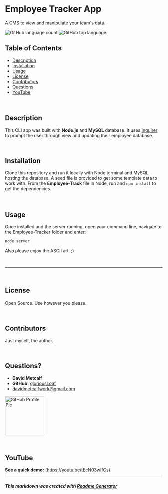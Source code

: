 
# Employee Tracker App
A CMS to view and manipulate your team's data.

![GitHub language count](https://img.shields.io/github/languages/count/gloriousLoaf/Note-Taker)
![GitHub top language](https://img.shields.io/github/languages/top/gloriousLoaf/Note-Taker)

## Table of Contents
* [Description](#-description)
* [Installation](#-installation)
* [Usage](#-usage)
* [License](#-license)
* [Contributors](#-contributors)
* [Questions](#-questions)
* [YouTube](#-youtube)
<p>&nbsp;</p>

## Description
This CLI app was built with **Node.js** and **MySQL** database. It uses [Inquirer](https://www.npmjs.com/package/inquirer "Inquirer.js at npmjs.org") to prompt the user through view and updating their employee database.
<p>&nbsp;</p>

## Installation
Clone this repository and run it locally with Node terminal and MySQL hosting the database. A seed file is provided to get some template data to work with. From the **Employee-Track** file in Node, run and ```npm install``` to get the dependencies.
<p>&nbsp;</p>

## Usage
Once installed and the server running, open your command line, navigate to the Employee-Tracker folder and enter: 
```bash
node server
``` 
Also please enjoy the ASCII art. ;)
<p>&nbsp;</p>

---
<p>&nbsp;</p>

## License
Open Source. Use however you please.
<p>&nbsp;</p>

## Contributors
Just myself, the author.
<p>&nbsp;</p>

## Questions?
  * **David Metcalf**
  * **GitHub:** [gloriousLoaf](https://github.com/gloriousLoaf)
  * <davidmetcalfwork@gmail.com>

<img src="https://github.com/gloriousLoaf.png" alt="GitHub Profile Pic" width="125" height="125">
<p>&nbsp;</p>

## YouTube
**See a quick demo:** (https://youtu.be/tEcN03wIfCs)

---

##### This markdown was created with [Readme Generator](https://github.com/gloriousLoaf/Readme-Generator)
